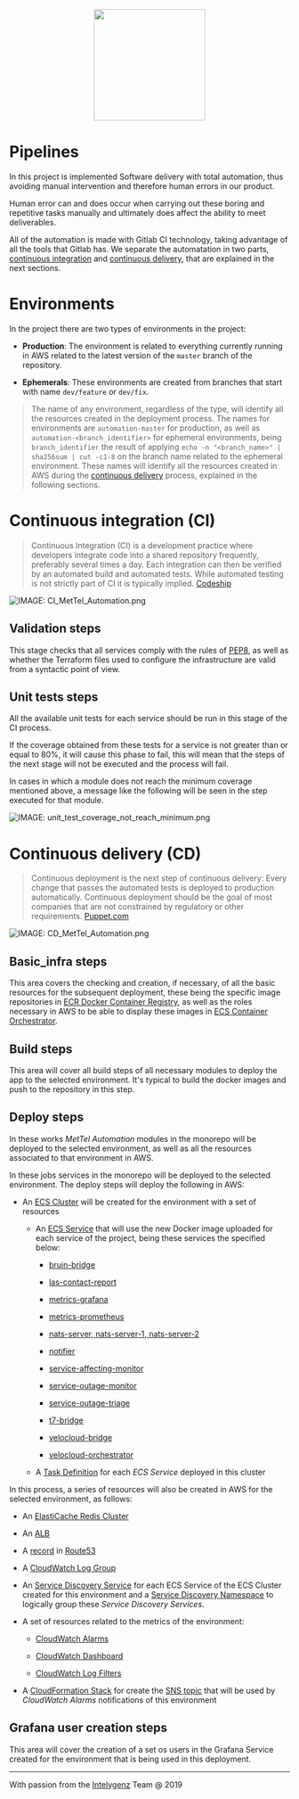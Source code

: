 <div align="center">
<img src="https://media.licdn.com/dms/image/C4E0BAQHrME9aCW6ulg/company-logo_200_200/0?e=2159024400&v=beta&t=6xMNS1zK1F8asBlM16EzbJ4Im7SlQ8L7a7sgcaNzZQE"  width="200" height="200">
</div>

# Pipelines

In this project is implemented Software delivery with total automation, thus avoiding manual intervention and therefore human errors in our product.

Human error can and does occur when carrying out these boring and repetitive tasks manually and ultimately does affect the ability to meet deliverables.

All of the automation is made with Gitlab CI technology, taking advantage of all the tools that Gitlab has.
We separate the automatation in two parts, [continuous integration](#continuous-integration-ci) and [continuous delivery](#continuous-delivery-cd), that are explained in the next sections.

# Environments

In the project there are two types of environments in the project:

* **Production**: The environment is related to everything currently running in AWS related to the latest version of the `master` branch of the repository.

* **Ephemerals**: These environments are created from branches that start with name `dev/feature` or `dev/fix`.

>The name of any environment, regardless of the type, will identify all the resources created in the deployment process. The names for environments are `automation-master` for production, as well as `automation-<branch_identifier>` for ephemeral environments, being `branch_identifier` the result of applying `echo -n "<branch_name>" | sha256sum | cut -c1-8` on the branch name related to the ephemeral environment. These names will identify all the resources created in AWS during the [continuous delivery](#continuous-delivery-cd) process, explained in the following sections.

# Continuous integration (CI)

> Continuous Integration (CI) is a development practice where developers integrate code into a shared repository frequently, preferably several times a day. Each integration can then be verified by an automated build and automated tests. While automated testing is not strictly part of CI it is typically implied.
> [Codeship](https://codeship.com/continuous-integration-essentials)

![IMAGE: CI_MetTel_Automation.png](./img/pipelines/CI_MetTel_Automation.png)

## Validation steps

This stage checks that all services comply with the rules of [PEP8](https://www.python.org/dev/peps/pep-0008/#package-and-module-names), as well as whether the Terraform files used to configure the infrastructure are valid from a syntactic point of view.

## Unit tests steps

All the available unit tests for each service should be run in this stage of the CI process.

If the coverage obtained from these tests for a service is not greater than or equal to 80%, it will cause this phase to fail, this will mean that the steps of the next stage will not be executed and the process will fail.

In cases in which a module does not reach the minimum coverage mentioned above, a message like the following will be seen in the step executed for that module.

![IMAGE: unit_test_coverage_not_reach_minimum.png](./img/pipelines/unit_test_coverage_not_reach_minimum.png)

# Continuous delivery (CD)

> Continuous deployment is the next step of continuous delivery: Every change that passes the automated tests is deployed to production automatically. Continuous deployment should be the goal of most companies that are not constrained by regulatory or other requirements.
> [Puppet.com](https://puppet.com/blog/continuous-delivery-vs-continuous-deployment-what-s-diff)

![IMAGE: CD_MetTel_Automation.png](./img/pipelines/CD_MetTel_Automation.png)

## Basic_infra steps

This area covers the checking and creation, if necessary, of all the basic resources for the subsequent deployment, these being the specific image repositories in [ECR Docker Container Registry](https://aws.amazon.com/ecr), as well as the roles necessary in AWS to be able to display these images in [ECS Container Orchestrator](https://aws.amazon.com/ecs/).

## Build steps

This area will cover all build steps of all necessary modules to deploy the app to the selected environment. It's typical to build the docker images and push to the repository in this step.

## Deploy steps

In these works  *MetTel Automation* modules in the monorepo will be deployed to the selected environment, as well as all the resources associated to that environment in AWS.

In these jobs services in the monorepo will be deployed to the selected environment. The deploy steps will deploy the following in AWS:

* An [ECS Cluster](https://docs.aws.amazon.com/AmazonECS/latest/developerguide/ECS_clusters.html) will be created for the environment with a set of resources

    * An [ECS Service](https://docs.aws.amazon.com/AmazonECS/latest/developerguide/ecs_services.html) that will use the new Docker image uploaded for each service of the project, being these services the specified below:

        * [bruin-bridge](../bruin-bridge)

        * [las-contact-report](../last-contact-report)

        * [metrics-grafana](../metrics-dashboard/grafana)

        * [metrics-prometheus](../metrics-dashboard/prometheus)

        * [nats-server, nats-server-1, nats-server-2](../nats-server)

        * [notifier](../notifier)

        * [service-affecting-monitor](../service-affecting-monitor)

        * [service-outage-monitor](../service-outage-monitor)

        * [service-outage-triage](../service-outage-triage)

        * [t7-bridge](../t7-bridge)

        * [velocloud-bridge](../velocloud-bridge)

        * [velocloud-orchestrator](../velocloud-orchestrator)

    * A [Task Definition](https://docs.aws.amazon.com/AmazonECS/latest/developerguide/example_task_definitions.html) for each *ECS Service* deployed in this cluster

In this process, a series of resources will also be created in AWS for the selected environment, as follows:

* An [ElastiCache Redis Cluster](https://docs.aws.amazon.com/AmazonElastiCache/latest/red-ug/WhatIs.html)

* An [ALB](https://docs.aws.amazon.com/elasticloadbalancing/latest/application/introduction.html)

* A [record](https://docs.aws.amazon.com/Route53/latest/DeveloperGuide/rrsets-working-with.html) in [Route53](https://aws.amazon.com/route53/features/)

* A [CloudWatch Log Group](https://docs.aws.amazon.com/AmazonCloudWatch/latest/logs/CloudWatchLogsConcepts.html)

* An [Service Discovery Service](https://aws.amazon.com/blogs/aws/amazon-ecs-service-discovery/) for each ECS Service of the ECS Cluster created for this environment and a [Service Discovery Namespace](https://docs.aws.amazon.com/AmazonECS/latest/developerguide/service-discovery.html) to logically group these *Service Discovery Services*.

* A set of resources related to the metrics of the environment:

    * [CloudWatch Alarms](https://docs.aws.amazon.com/AmazonCloudWatch/latest/monitoring/AlarmThatSendsEmail.html)

    * [CloudWatch Dashboard](https://docs.aws.amazon.com/AmazonCloudWatch/latest/monitoring/CloudWatch_Dashboards.html)

    * [CloudWatch Log Filters](https://docs.aws.amazon.com/AmazonCloudWatch/latest/logs/FilterAndPatternSyntax.html)

* A [CloudFormation Stack](https://docs.aws.amazon.com/AWSCloudFormation/latest/UserGuide/stacks.html) for create the [SNS topic](https://docs.aws.amazon.com/AWSCloudFormation/latest/UserGuide/aws-properties-sns-topic.html) that will be used by *CloudWatch Alarms* notifications of this environment

## Grafana user creation steps

This area will cover the creation of a set os users in the Grafana Service created for the environment that is being used in this deployment.

---
With passion from the [Intelygenz](https://www.intelygenz.com) Team @ 2019